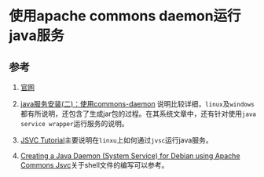 # 使用apache commons daemon运行java服务

## 参考

1. [官网](https://commons.apache.org/proper/commons-daemon/)

1. [java服务安装(二)：使用commons-daemon](https://www.jianshu.com/p/ae4c1275e98c)
说明比较详细，`linux`及`windows`都有所说明，还包含了生成jar包的过程。在其系统文章中，还有针对使用`java service wrapper`运行服务的说明。

1. [JSVC Tutorial](https://www.waytoeasylearn.com/2016/09/jsvc-tutorial.html)主要说明在`linxu`上如何通过`jvsc`运行java服务。

1. [Creating a Java Daemon (System Service) for Debian using Apache Commons Jsvc](http://www.neilson.co.za/creating-a-java-daemon-system-service-for-debian-using-apache-commons-jsvc/)关于shell文件的编写可以参考。

